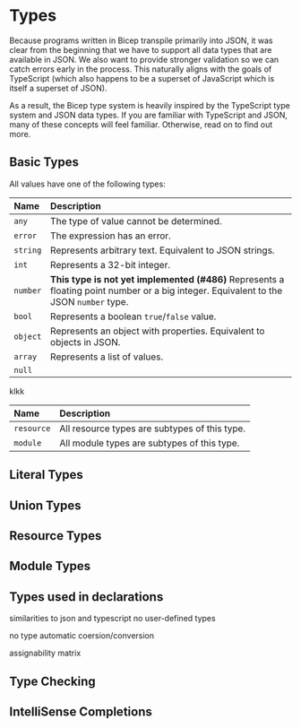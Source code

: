 
# Types
Because programs written in Bicep transpile primarily into JSON, it was clear from the beginning that we have to support all data types that are available in JSON. We also want to provide stronger validation so we can catch errors early in the process. This naturally aligns with the goals of TypeScript (which also happens to be a superset of JavaScript which is itself a superset of JSON).

As a result, the Bicep type system is heavily inspired by the TypeScript type system and JSON data types. If you are familiar with TypeScript and JSON, many of these concepts will feel familiar. Otherwise, read on to find out more.

## Basic Types
All values have one of the following types:

| Name | Description |
|:-|:-|
| `any` | The type of value cannot be determined. |
| `error` | The expression has an error.|
| `string` | Represents arbitrary text. Equivalent to JSON strings. |
| `int` | Represents a 32-bit integer. |
| `number` | **This type is not yet implemented (#486)** Represents a floating point number or a big integer. Equivalent to the JSON `number` type. |
| `bool` | Represents a boolean `true`/`false` value. |
| `object` | Represents an object with properties. Equivalent to objects in JSON. |
| `array` | Represents a list of values. |
| `null` | |



klkk

| Name | Description |
|:-|:-|
| `resource` | All resource types are subtypes of this type. |
| `module` | All module types are subtypes of this type. |

## Literal Types

## Union Types



## Resource Types

## Module Types

## Types used in declarations


similarities to json and typescript
no user-defined types

no type automatic coersion/conversion

assignability matrix


## Type Checking


## IntelliSense Completions




